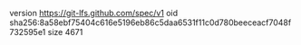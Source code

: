 version https://git-lfs.github.com/spec/v1
oid sha256:8a58ebf75404c616e5196eb86c5daa6531f11c0d780beeceacf7048f732595e1
size 4671
